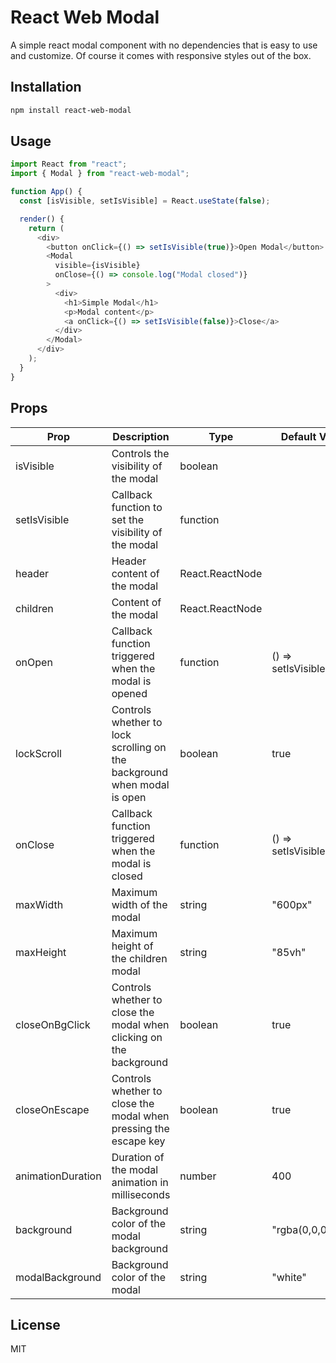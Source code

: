 # React Web Modal

A simple react modal component with no dependencies that is easy to use and customize.
Of course it comes with responsive styles out of the box.

## Installation

```bash
npm install react-web-modal
```

## Usage

```javascript
import React from "react";
import { Modal } from "react-web-modal";

function App() {
  const [isVisible, setIsVisible] = React.useState(false);

  render() {
    return (
      <div>
        <button onClick={() => setIsVisible(true)}>Open Modal</button>
        <Modal
          visible={isVisible}
          onClose={() => console.log("Modal closed")}
        >
          <div>
            <h1>Simple Modal</h1>
            <p>Modal content</p>
            <a onClick={() => setIsVisible(false)}>Close</a>
          </div>
        </Modal>
      </div>
    );
  }
}
```

## Props

| Prop              | Description                                                             | Type            | Default Value             | Required |
| ----------------- | ----------------------------------------------------------------------- | --------------- | ------------------------- | -------- |
| isVisible         | Controls the visibility of the modal                                    | boolean         |                           | Yes      |
| setIsVisible      | Callback function to set the visibility of the modal                    | function        |                           | Yes      |
| header            | Header content of the modal                                             | React.ReactNode |                           | No       |
| children          | Content of the modal                                                    | React.ReactNode |                           | No       |
| onOpen            | Callback function triggered when the modal is opened                    | function        | () => setIsVisible(true)  | No       |
| lockScroll        | Controls whether to lock scrolling on the background when modal is open | boolean         | true                      | No       |
| onClose           | Callback function triggered when the modal is closed                    | function        | () => setIsVisible(false) | No       |
| maxWidth          | Maximum width of the modal                                              | string          | "600px"                   | No       |
| maxHeight         | Maximum height of the children modal                                    | string          | "85vh"                    | No       |
| closeOnBgClick    | Controls whether to close the modal when clicking on the background     | boolean         | true                      | No       |
| closeOnEscape     | Controls whether to close the modal when pressing the escape key        | boolean         | true                      | No       |
| animationDuration | Duration of the modal animation in milliseconds                         | number          | 400                       | No       |
| background        | Background color of the modal background                                | string          | "rgba(0,0,0,0.5)"         | No       |
| modalBackground   | Background color of the modal                                           | string          | "white"                   | No       |

## License

MIT
